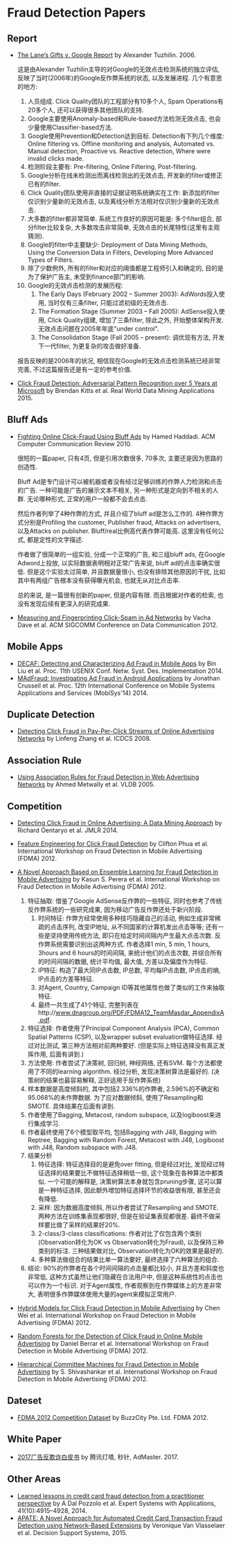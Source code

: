 # Fraud Detection Papers

## Report
* [The Lane’s Gifts v. Google Report](/papers/Alexandr_Tuzhilin_Report.pdf) by Alexander Tuzhilin. 2006.

 	这是由Alexander Tuzhilin主导的对Google的无效点击检测系统的独立评估, 反映了当时(2006年)的Google反作弊系统的状态, 以及发展进程. 几个有意思的地方:
	1. 人员组成. Click Quality团队的工程部分有10多个人, Spam Operations有20多个人, 还可以获得很多其他团队的支持.
	2. Google主要使用Anomaly-based和Rule-based方法检测无效点击, 也会少量使用Classifier-based方法.
	3. Google使用Prevention和Detection达到目标. Detection有下列几个维度: Online filtering vs. Offline monitoring and analysis, Automated vs. Manual detection, Proactive vs. Reactive detection, Where were invalid clicks made.
	4. 检测阶段主要有: Pre-filtering, Online Filtering, Post-filtering.
	5. Google分析在线未检测出而离线检测出的无效点击, 开发新的filter或修正已有的filter.
	6. Click Quality团队使用非直接的证据证明系统确实在工作: 新添加的filter仅识别少量新的无效点击, 以及离线分析方法相对仅识别少量新的无效点击.
	7. 大多数的filter都非常简单. 系统工作良好的原因可能是: 多个filter组合, 部分filter比较复杂, 大多数攻击非常简单, 无效点击的长尾特性(这里有主观猜测).
	8. Google的filter中主要缺少: Deployment of Data Mining Methods, Using the Conversion Data in Filters, Developing More Advanced Types of Filters.
	9. 除了少数例外, 所有的filter和对应的阈值都是工程师引入和确定的, 目的是为了保护广告主, 未受到finance部门的影响.
	10. Google的无效点击检测的发展历程: 
		1. The Early Days (February 2002 – Summer 2003): AdWords投入使用, 当时仅有三条filter, 只能过滤初级的无效点击.
		2. The Formation Stage (Summer 2003 – Fall 2005): AdSense投入使用, Click Quality组建, 增加了三条filter, 除此之外, 开始整体架构开发. 无效点击问题在2005年年底"under control".
		3. The Consolidation Stage (Fall 2005 – present): 调优现有方法, 开发下一代filter, 为更复杂的攻击做好准备.

	报告反映的是2006年的状况, 相信现在Google的无效点击检测系统已经非常完善, 不过这篇报告还是有一定的参考价值.

* [Click Fraud Detection: Adversarial Pattern Recognition over 5 Years at Microsoft](http://www.appliedaisystems.com/papers/ClickQualitySystems54_LNCSFormat_clean.pdf) by Brendan Kitts et al. Real World Data Mining Applications 2015.

## Bluff Ads
* [Fighting Online Click-Fraud Using Bluff Ads](https://arxiv.org/pdf/1002.2353.pdf) by Hamed Haddadi. ACM Computer Communication Review 2010.

	很短的一篇paper, 只有4页, 但是引用次数很多, 70多次, 主要还是因为思路的创造性.

	Bluff Ad是专门设计可以被机器或者没有经过足够训练的作弊人力检测和点击的广告. 一种可能是广告的展示文本不相关, 另一种形式是定向到不相关的人群. 无论哪种形式, 正常的用户一般都不会去点击.

	然后作者列举了4种作弊的方式, 并且介绍了bluff ad是怎么工作的. 4种作弊方式分别是Profiling the customer, Publisher fraud, Attacks on advertisers, 以及Attacks on publisher. Bluff/real比例高代表作弊可能高. 这里没有任何公式, 都是定性的文字描述.

	作者做了很简单的一组实验, 分成一个正常的广告, 和三组bluff ads, 在Google Adword上投放, 以实际数据表明相对正常广告来说, bluff ad的点击率确实很低. 但是这个实验太过简单, 并且数据量很小, 也没有排除其他原因的干扰, 比如其中有两组广告根本没有获得曝光机会, 也就无从对比点击率.

	总的来说, 是一篇很有创新的paper, 但是内容有限. 而且根据对作者的检索, 也没有发现后续有更深入的研究成果.

* [Measuring and Fingerprinting Click-Spam in Ad Networks](http://www.cs.utexas.edu/users/yzhang/papers/clickspam-sigc12.pdf) by Vacha Dave et al. ACM SIGCOMM Conference on Data Communication 2012.

## Mobile Apps
* [DECAF: Detecting and Characterizing Ad Fraud in Mobile Apps](/papers/10.1.1.704.3668.pdf) by Bin Liu et al. Proc. 11th USENIX Conf. Netw. Syst. Des. Implementation 2014.
* [MAdFraud: Investigating Ad Fraud in Android Applications](https://pdfs.semanticscholar.org/f4b7/7a7f3c868b48a44c3480843aff22dc67df70.pdf) by Jonathan Crussell et al. Proc. 12th International Conference on Mobile Systems Applications and Services (MobiSys'14) 2014.

## Duplicate Detection
* [Detecting Click Fraud in Pay-Per-Click Streams of Online Advertising Networks](https://www.researchgate.net/profile/Linfeng_Zhang4/publication/4365107_Detecting_Click_Fraud_in_Pay-Per-Click_Streams_of_Online_Advertising_Networks/links/56f12ac908ae9a58a829435f.pdf) by Linfeng Zhang et al. ICDCS 2008.

## Association Rule
* [Using Association Rules for Fraud Detection in Web Advertising Networks](https://p2p.cs.ucsb.edu/research/tech_reports/reports/2005-13.pdf) by Ahmed Metwally et al. VLDB 2005.

## Competition
* [Detecting Click Fraud in Online Advertising: A Data Mining Approach](http://www.jmlr.org/papers/volume15/oentaryo14a/oentaryo14a.pdf) by Richard Oentaryo et al. JMLR 2014.
* [Feature Engineering for Click Fraud Detection](http://research.larc.smu.edu.sg/fdma2012/doc/FirstWinner-Starrystarrynight-Paper.pdf) by Clifton Phua et al. International Workshop on Fraud Detection in Mobile Advertising (FDMA) 2012.
* [A Novel Approach Based on Ensemble Learning for Fraud Detection in Mobile Advertising](http://research.larc.smu.edu.sg/fdma2012/doc/SecondWinner-TeamMasdar-Paper.pdf) by Kasun S. Perera et al. International Workshop on Fraud Detection in Mobile Advertising (FDMA) 2012.

	1. 特征抽取: 借鉴了Google AdSense反作弊的一些特征, 同时也参考了传统反作弊系统的一些研究成果, 因为移动广告反作弊还处于新兴阶段.
		1. 时间特征: 作弊方经常使用多种技巧隐藏自己的活动, 例如生成非常稀疏的点击序列, 改变IP地址, 从不同国家的计算机发出点击等等; 还有一些是坚持使用传统方法, 即只在给定时间间隔内产生最大点击次数. 反作弊系统需要识别出这两种方式. 作者选择1 min, 5 min, 1 hours, 3hours and 6 hours的时间间隔, 来统计他们的点击次数, 并综合所有的时间间隔的数据, 统计平均值, 最大值, 方差以及偏度作为特征.
		2. IP特征: 构造了最大同IP点击数, IP总数, 平均每IP点击数, IP点击的熵, IP点击的方差等特征.
		3. 对Agent, Country, Campaign ID等其他属性也做了类似的工作来抽取特征.
		4. 最终一共生成了41个特征, 完整列表在http://www.dnagroup.org/PDF/FDMA12_TeamMasdar_AppendixA.pdf.
	2. 特征选择: 作者使用了Principal Component Analysis (PCA), Common Spatial Patterns (CSP), 以及wrapper subset evaluation做特征选择. 经过对比测试, 第三种方法相对前两种要好. (但是实际上特征选择没有真正发挥作用, 后面有讲到.)
	3. 方法使用: 作者尝试了决策树, 回归树, 神经网络, 还有SVM. 每个方法都使用了不同的learning algorithm. 经过分析, 发现决策树算法是最好的. (决策树的结果也最容易解释, 正好适用于反作弊系统)
	4. 样本数据是高度倾斜的, 其中包括2.336%的作弊者, 2.596%的不确定和95.068%的未作弊数据. 为了应对数据倾斜, 使用了Resampling和SMOTE. 具体结果在后面有讲到.
	5. 作者使用了Bagging, Metacost, random subspace, 以及logiboost来进行集成学习.
	6. 作者最终使用了6个模型取平均, 包括Bagging with J48, Bagging with Reptree, Bagging with Random Forest, Metacost with J48, Logiboost with J48, Random subspace with J48.
	7. 结果分析
		1. 特征选择: 特征选择目的是避免over fitting, 但是经过对比, 发现经过特征选择的结果要比不做特征选择稍低一些, 这个现象在各种算法中都类似. 一个可能的解释是, 决策树算法本身就包含pruning步骤, 这可以算是一种特征选择, 因此额外增加特征选择环节的收益很有限, 甚至还会有降低.
		2. 采样: 因为数据高度倾斜, 所以作者尝试了Resampling and SMOTE. 两种方法在训练集表现都很好, 但是在验证集表现都很差. 最终不做采样要比做了采样的结果好20%.
		3. 2-class/3-class classifications: 作者对比了仅包含两个类别(Observation转化为OK vs Observation转化为Fraud), 以及保持三种类别的标注. 三种结果做对比, Observation转化为OK的效果是最好的.
		4. 多种算法做组合的结果比单一算法要好, 最终选择了六种算法的组合.
	8. 结论: 90%的作弊者在各个时间间隔的点击量都比较小, 并且方差和斜度也非常低, 这种方式虽然让他们隐藏在合法用户中, 但是这种系统性的点击也可以作为一个标识. 对于Agent属性, 作者观察到在作弊媒体上的方差非常大, 表明很多作弊媒体使用大量的agent来模拟正常用户.

* [Hybrid Models for Click Fraud Detection in Mobile Advertising](http://research.larc.smu.edu.sg/fdma2012/doc/ThirdWinner-DB2-Paper.pdf) by Chen Wei et al. International Workshop on Fraud Detection in Mobile Advertising (FDMA) 2012.
* [Random Forests for the Detection of Click Fraud in Online Mobile Advertising](http://research.larc.smu.edu.sg/fdma2012/doc/FirstRunnerUp-Tea-Paper.pdf) by Daniel Berrar et al. International Workshop on Fraud Detection in Mobile Advertising (FDMA) 2012.
* [Hierarchical Committee Machines for Fraud Detection in Mobile Advertising](http://research.larc.smu.edu.sg/fdma2012/doc/SecondRunnerUp-Kites-Paper.pdf) by S. Shivashankar et al. International Workshop on Fraud Detection in Mobile Advertising (FDMA) 2012.

## Dateset
* [FDMA 2012 Competition Dataset](https://docs.google.com/file/d/0B77LA4oEl-AQTGRHSVNMczJhVTg) by BuzzCity Pte. Ltd. FDMA 2012.

## White Paper
* [2017广告反欺诈白皮书](https://3gimg.qq.com/mig_op/beacon/download/baipishu.pdf) by 腾讯灯塔, 秒针, AdMaster. 2017.

## Other Areas
* [Learned lessons in credit card fraud detection from a practitioner perspective](http://www.ulb.ac.be/di/map/adalpozz/pdf/FraudDetectionPaper_8.pdf) by A Dal Pozzolo et al. Expert Systems with Applications, 41(10):4915–4928, 2014.
* [APATE: A Novel Approach for Automated Credit Card Transaction Fraud Detection using Network-Based Extensions](https://lirias.kuleuven.be/bitstream/123456789/496406/1/APATE.pdf) by Veronique Van Vlasselaer et al. Decision Support Systems, 2015.